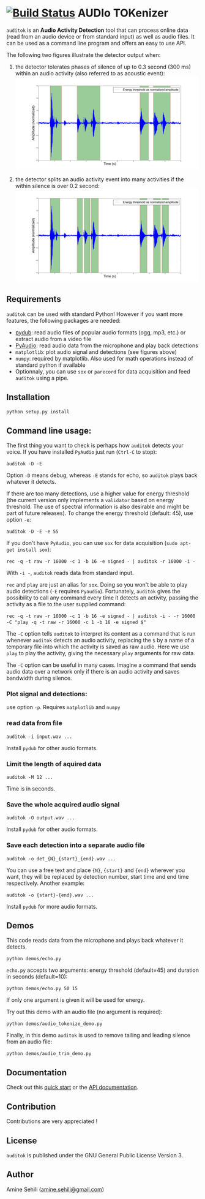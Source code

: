 [![Build Status](https://travis-ci.org/amsehili/auditok.svg?branch=master)](https://travis-ci.org/amsehili/auditok)
AUDIo TOKenizer 
===============

`auditok` is an **Audio Activity Detection** tool that can process online data (read from an audio device or from standard input) as well as audio files. It can be used as a command line program and offers an easy to use API.

The following two figures illustrate the detector output when:

1. the detector tolerates phases of silence of up to 0.3 second (300 ms) within an audio activity (also referred to as acoustic event):
![](doc/figures/figure_1.png)

2. the detector splits an audio activity event into many activities if the within silence is over 0.2 second:
![](doc/figures/figure_2.png)


Requirements
------------
`auditok` can be used with standard Python! 
However if you want more features, the following packages are needed:
- [pydub](https://github.com/jiaaro/pydub): read audio files of popular audio formats (ogg, mp3, etc.) or extract audio from a video file
- [PyAudio](http://people.csail.mit.edu/hubert/pyaudio/): read audio data from the microphone and play back detections
- `matplotlib`: plot audio signal and detections (see figures above)
- `numpy`: required by matplotlib. Also used for math operations instead of standard python if available
- Optionnaly, you can use `sox` or `parecord` for data acquisition and feed `auditok` using a pipe.


Installation
------------
    python setup.py install

Command line usage:
------------------

The first thing you want to check is perhaps how `auditok` detects your voice. If you have installed `PyAudio` just run (`Ctrl-C` to stop):

    auditok -D -E

Option `-D` means debug, whereas `-E` stands for echo, so `auditok` plays back whatever it detects.

If there are too many detections, use a higher value for energy threshold (the current version only implements a `validator` based on energy threshold. The use of spectral information is also desirable and might be part of future releases). To change the energy threshold (default: 45), use option `-e`:

    auditok -D -E -e 55

If you don't have `PyAudio`, you can use `sox` for data acquisition (`sudo apt-get install sox`):

    rec -q -t raw -r 16000 -c 1 -b 16 -e signed - | auditok -r 16000 -i -

With `-i -`,  `auditok` reads data from standard input.

`rec` and `play` are just an alias for `sox`. Doing so you won't be able to play audio detections (`-E` requires `Pyaudio`). Fortunately, `auditok` gives the possibility to call any command every time it detects an activity, passing the activity as a file to the user supplied command:

    rec -q -t raw -r 16000 -c 1 -b 16 -e signed - | auditok -i - -r 16000 -C "play -q -t raw -r 16000 -c 1 -b 16 -e signed $"
    
The `-C` option tells `auditok` to interpret its content as a command that is run whenever `auditok` detects an audio activity, replacing the `$` by a name of a temporary file into which the activity is saved as raw audio. Here we use `play` to play the activity, giving the necessary `play` arguments for raw data.

The `-C` option can be useful in many cases. Imagine a command that sends audio data over a network only if there is an audio activity and saves bandwidth during silence.

### Plot signal and detections:

use option `-p`. Requires `matplotlib` and `numpy`

### read data from file

    auditok -i input.wav ...

Install `pydub` for other audio formats.

### Limit the length of aquired data

    auditok -M 12 ...

Time is in seconds.

### Save the whole acquired audio signal

    auditok -O output.wav ...

Install `pydub` for other audio formats.


### Save each detection into a separate audio file

    auditok -o det_{N}_{start}_{end}.wav ...

You can use a free text and place `{N}`, `{start}` and `{end}` wherever you want, they will be replaced by detection number, start time and end time respectively. Another example:

    auditok -o {start}-{end}.wav ...
    
Install `pydub` for more audio formats.

Demos
-----
This code reads data from the microphone and plays back whatever it detects.

    python demos/echo.py

`echo.py` accepts two arguments: energy threshold (default=45) and duration in seconds (default=10):

    python demos/echo.py 50 15

   If only one argument is given it will be used for energy.
   
Try out this demo with an audio file (no argument is required):

    python demos/audio_tokenize_demo.py

Finally, in this demo `auditok` is used to remove tailing and leading silence from an audio file:

    python demos/audio_trim_demo.py

Documentation
-------------

Check out this [quick start](https://github.com/amsehili/auditok/blob/master/quickstart.rst) or the  [API documentation](http://amsehili.github.io/auditok/pdoc/).


Contribution
------------
Contributions are very appreciated !

License
-------
`auditok` is published under the GNU General Public License Version 3.

Author
------
Amine Sehili (<amine.sehili@gmail.com>)

